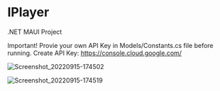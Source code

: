 # IPlayer
.NET MAUI Project

Important!
Provie your own API Key in Models/Constants.cs file before running.
Create API Key: https://console.cloud.google.com/

![Screenshot_20220915-174502](https://user-images.githubusercontent.com/53313278/190435675-367aecf3-a85b-4cb6-8c54-50f259d4ef5a.jpg)

![Screenshot_20220915-174519](https://user-images.githubusercontent.com/53313278/190435722-46a97fbe-925b-4221-9a6c-612da85f1749.jpg)
